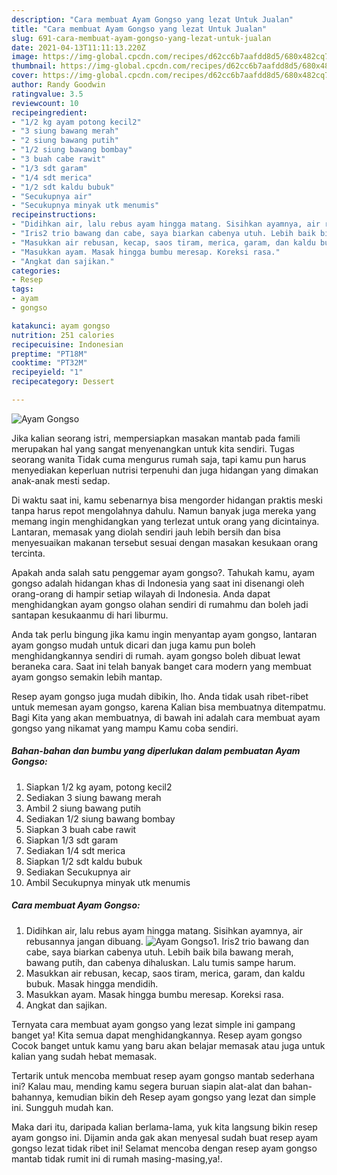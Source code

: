 ```yaml
---
description: "Cara membuat Ayam Gongso yang lezat Untuk Jualan"
title: "Cara membuat Ayam Gongso yang lezat Untuk Jualan"
slug: 691-cara-membuat-ayam-gongso-yang-lezat-untuk-jualan
date: 2021-04-13T11:11:13.220Z
image: https://img-global.cpcdn.com/recipes/d62cc6b7aafdd8d5/680x482cq70/ayam-gongso-foto-resep-utama.jpg
thumbnail: https://img-global.cpcdn.com/recipes/d62cc6b7aafdd8d5/680x482cq70/ayam-gongso-foto-resep-utama.jpg
cover: https://img-global.cpcdn.com/recipes/d62cc6b7aafdd8d5/680x482cq70/ayam-gongso-foto-resep-utama.jpg
author: Randy Goodwin
ratingvalue: 3.5
reviewcount: 10
recipeingredient:
- "1/2 kg ayam potong kecil2"
- "3 siung bawang merah"
- "2 siung bawang putih"
- "1/2 siung bawang bombay"
- "3 buah cabe rawit"
- "1/3 sdt garam"
- "1/4 sdt merica"
- "1/2 sdt kaldu bubuk"
- "Secukupnya air"
- "Secukupnya minyak utk menumis"
recipeinstructions:
- "Didihkan air, lalu rebus ayam hingga matang. Sisihkan ayamnya, air rebusannya jangan dibuang."
- "Iris2 trio bawang dan cabe, saya biarkan cabenya utuh. Lebih baik bila bawang merah, bawang putih, dan cabenya dihaluskan. Lalu tumis sampe harum."
- "Masukkan air rebusan, kecap, saos tiram, merica, garam, dan kaldu bubuk. Masak hingga mendidih."
- "Masukkan ayam. Masak hingga bumbu meresap. Koreksi rasa."
- "Angkat dan sajikan."
categories:
- Resep
tags:
- ayam
- gongso

katakunci: ayam gongso 
nutrition: 251 calories
recipecuisine: Indonesian
preptime: "PT18M"
cooktime: "PT32M"
recipeyield: "1"
recipecategory: Dessert

---
```



![Ayam Gongso](https://img-global.cpcdn.com/recipes/d62cc6b7aafdd8d5/680x482cq70/ayam-gongso-foto-resep-utama.jpg)

Jika kalian seorang istri, mempersiapkan masakan mantab pada famili merupakan hal yang sangat menyenangkan untuk kita sendiri. Tugas seorang  wanita Tidak cuma mengurus rumah saja, tapi kamu pun harus menyediakan keperluan nutrisi terpenuhi dan juga hidangan yang dimakan anak-anak mesti sedap.

Di waktu  saat ini, kamu sebenarnya bisa mengorder hidangan praktis meski tanpa harus repot mengolahnya dahulu. Namun banyak juga mereka yang memang ingin menghidangkan yang terlezat untuk orang yang dicintainya. Lantaran, memasak yang diolah sendiri jauh lebih bersih dan bisa menyesuaikan makanan tersebut sesuai dengan masakan kesukaan orang tercinta. 



Apakah anda salah satu penggemar ayam gongso?. Tahukah kamu, ayam gongso adalah hidangan khas di Indonesia yang saat ini disenangi oleh orang-orang di hampir setiap wilayah di Indonesia. Anda dapat menghidangkan ayam gongso olahan sendiri di rumahmu dan boleh jadi santapan kesukaanmu di hari liburmu.

Anda tak perlu bingung jika kamu ingin menyantap ayam gongso, lantaran ayam gongso mudah untuk dicari dan juga kamu pun boleh menghidangkannya sendiri di rumah. ayam gongso boleh dibuat lewat beraneka cara. Saat ini telah banyak banget cara modern yang membuat ayam gongso semakin lebih mantap.

Resep ayam gongso juga mudah dibikin, lho. Anda tidak usah ribet-ribet untuk memesan ayam gongso, karena Kalian bisa membuatnya ditempatmu. Bagi Kita yang akan membuatnya, di bawah ini adalah cara membuat ayam gongso yang nikamat yang mampu Kamu coba sendiri.

<!--inarticleads1-->

##### Bahan-bahan dan bumbu yang diperlukan dalam pembuatan Ayam Gongso:

1. Siapkan 1/2 kg ayam, potong kecil2
1. Sediakan 3 siung bawang merah
1. Ambil 2 siung bawang putih
1. Sediakan 1/2 siung bawang bombay
1. Siapkan 3 buah cabe rawit
1. Siapkan 1/3 sdt garam
1. Sediakan 1/4 sdt merica
1. Siapkan 1/2 sdt kaldu bubuk
1. Sediakan Secukupnya air
1. Ambil Secukupnya minyak utk menumis




<!--inarticleads2-->

##### Cara membuat Ayam Gongso:

1. Didihkan air, lalu rebus ayam hingga matang. Sisihkan ayamnya, air rebusannya jangan dibuang.
<img src="https://img-global.cpcdn.com/steps/fa85efbede0c6a11/160x128cq70/ayam-gongso-langkah-memasak-1-foto.jpg" alt="Ayam Gongso">1. Iris2 trio bawang dan cabe, saya biarkan cabenya utuh. Lebih baik bila bawang merah, bawang putih, dan cabenya dihaluskan. Lalu tumis sampe harum.
1. Masukkan air rebusan, kecap, saos tiram, merica, garam, dan kaldu bubuk. Masak hingga mendidih.
1. Masukkan ayam. Masak hingga bumbu meresap. Koreksi rasa.
1. Angkat dan sajikan.




Ternyata cara membuat ayam gongso yang lezat simple ini gampang banget ya! Kita semua dapat menghidangkannya. Resep ayam gongso Cocok banget untuk kamu yang baru akan belajar memasak atau juga untuk kalian yang sudah hebat memasak.

Tertarik untuk mencoba membuat resep ayam gongso mantab sederhana ini? Kalau mau, mending kamu segera buruan siapin alat-alat dan bahan-bahannya, kemudian bikin deh Resep ayam gongso yang lezat dan simple ini. Sungguh mudah kan. 

Maka dari itu, daripada kalian berlama-lama, yuk kita langsung bikin resep ayam gongso ini. Dijamin anda gak akan menyesal sudah buat resep ayam gongso lezat tidak ribet ini! Selamat mencoba dengan resep ayam gongso mantab tidak rumit ini di rumah masing-masing,ya!.

